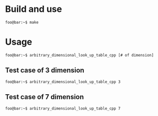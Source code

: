 # Build and use
```console
foo@bar:~$ make
```
# Usage
```console
foo@bar:~$ arbitrary_dimensional_look_up_table_cpp [# of dimension]
```
## Test case of 3 dimension
```console
foo@bar:~$ arbitrary_dimensional_look_up_table_cpp 3
```
## Test case of 7 dimension
```console
foo@bar:~$ arbitrary_dimensional_look_up_table_cpp 7
```


